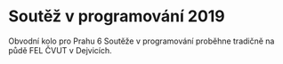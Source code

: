 # Soutěž v programování 2019


Obvodní kolo pro Prahu 6 Soutěže v programování proběhne tradičně na půdě FEL ČVUT v Dejvicích.
